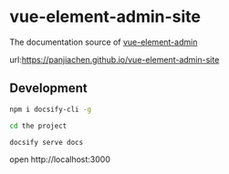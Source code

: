 # vue-element-admin-site
The documentation source of [vue-element-admin](https://github.com/PanJiaChen/vue-element-admin)

url:https://panjiachen.github.io/vue-element-admin-site

## Development

```bash
npm i docsify-cli -g

cd the project

docsify serve docs
```

open http://localhost:3000



